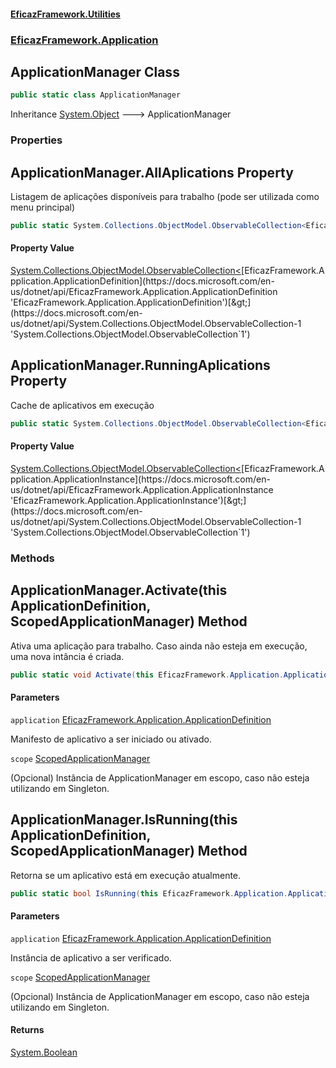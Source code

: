 #### [EficazFramework.Utilities](EficazFrameworkData.md 'EficazFramework Data')
### [EficazFramework.Application](EficazFrameworkData.md#EficazFramework.Application 'EficazFramework.Application')

## ApplicationManager Class

```csharp
public static class ApplicationManager
```

Inheritance [System.Object](https://docs.microsoft.com/en-us/dotnet/api/System.Object 'System.Object') &#129106; ApplicationManager
### Properties

<a name='EficazFramework.Application.ApplicationManager.AllAplications'></a>

## ApplicationManager.AllAplications Property

Listagem de aplicações disponíveis para trabalho (pode ser utilizada como menu principal)

```csharp
public static System.Collections.ObjectModel.ObservableCollection<EficazFramework.Application.ApplicationDefinition> AllAplications { get; }
```

#### Property Value
[System.Collections.ObjectModel.ObservableCollection&lt;](https://docs.microsoft.com/en-us/dotnet/api/System.Collections.ObjectModel.ObservableCollection-1 'System.Collections.ObjectModel.ObservableCollection`1')[EficazFramework.Application.ApplicationDefinition](https://docs.microsoft.com/en-us/dotnet/api/EficazFramework.Application.ApplicationDefinition 'EficazFramework.Application.ApplicationDefinition')[&gt;](https://docs.microsoft.com/en-us/dotnet/api/System.Collections.ObjectModel.ObservableCollection-1 'System.Collections.ObjectModel.ObservableCollection`1')

<a name='EficazFramework.Application.ApplicationManager.RunningAplications'></a>

## ApplicationManager.RunningAplications Property

Cache de aplicativos em execução

```csharp
public static System.Collections.ObjectModel.ObservableCollection<EficazFramework.Application.ApplicationInstance> RunningAplications { get; }
```

#### Property Value
[System.Collections.ObjectModel.ObservableCollection&lt;](https://docs.microsoft.com/en-us/dotnet/api/System.Collections.ObjectModel.ObservableCollection-1 'System.Collections.ObjectModel.ObservableCollection`1')[EficazFramework.Application.ApplicationInstance](https://docs.microsoft.com/en-us/dotnet/api/EficazFramework.Application.ApplicationInstance 'EficazFramework.Application.ApplicationInstance')[&gt;](https://docs.microsoft.com/en-us/dotnet/api/System.Collections.ObjectModel.ObservableCollection-1 'System.Collections.ObjectModel.ObservableCollection`1')
### Methods

<a name='EficazFramework.Application.ApplicationManager.Activate(thisEficazFramework.Application.ApplicationDefinition,EficazFramework.Application.ScopedApplicationManager)'></a>

## ApplicationManager.Activate(this ApplicationDefinition, ScopedApplicationManager) Method

Ativa uma aplicação para trabalho. Caso ainda não esteja em execução, uma nova intância é criada.

```csharp
public static void Activate(this EficazFramework.Application.ApplicationDefinition application, EficazFramework.Application.ScopedApplicationManager scope=null);
```
#### Parameters

<a name='EficazFramework.Application.ApplicationManager.Activate(thisEficazFramework.Application.ApplicationDefinition,EficazFramework.Application.ScopedApplicationManager).application'></a>

`application` [EficazFramework.Application.ApplicationDefinition](https://docs.microsoft.com/en-us/dotnet/api/EficazFramework.Application.ApplicationDefinition 'EficazFramework.Application.ApplicationDefinition')

Manifesto de aplicativo a ser iniciado ou ativado.

<a name='EficazFramework.Application.ApplicationManager.Activate(thisEficazFramework.Application.ApplicationDefinition,EficazFramework.Application.ScopedApplicationManager).scope'></a>

`scope` [ScopedApplicationManager](EficazFramework.Application/ScopedApplicationManager.md 'EficazFramework.Application.ScopedApplicationManager')

(Opcional) Instância de ApplicationManager em escopo, caso não esteja utilizando em Singleton.

<a name='EficazFramework.Application.ApplicationManager.IsRunning(thisEficazFramework.Application.ApplicationDefinition,EficazFramework.Application.ScopedApplicationManager)'></a>

## ApplicationManager.IsRunning(this ApplicationDefinition, ScopedApplicationManager) Method

Retorna se um aplicativo está em execução atualmente.

```csharp
public static bool IsRunning(this EficazFramework.Application.ApplicationDefinition application, EficazFramework.Application.ScopedApplicationManager scope=null);
```
#### Parameters

<a name='EficazFramework.Application.ApplicationManager.IsRunning(thisEficazFramework.Application.ApplicationDefinition,EficazFramework.Application.ScopedApplicationManager).application'></a>

`application` [EficazFramework.Application.ApplicationDefinition](https://docs.microsoft.com/en-us/dotnet/api/EficazFramework.Application.ApplicationDefinition 'EficazFramework.Application.ApplicationDefinition')

Instância de aplicativo a ser verificado.

<a name='EficazFramework.Application.ApplicationManager.IsRunning(thisEficazFramework.Application.ApplicationDefinition,EficazFramework.Application.ScopedApplicationManager).scope'></a>

`scope` [ScopedApplicationManager](EficazFramework.Application/ScopedApplicationManager.md 'EficazFramework.Application.ScopedApplicationManager')

(Opcional) Instância de ApplicationManager em escopo, caso não esteja utilizando em Singleton.

#### Returns
[System.Boolean](https://docs.microsoft.com/en-us/dotnet/api/System.Boolean 'System.Boolean')